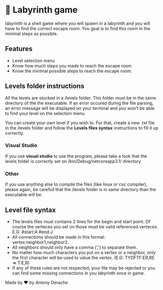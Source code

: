 # 🔎 Labyrinth game

labyrinth is a shell game where you will spawn in a labyrinth and you will have to find the correct escape room. You goal is to find this room in the minimal steps as possible.

## Features

- Level selection menu
- Know how much steps you made to reach the escape room
- Know the minimal possible steps to reach the escape room.

## Levels folder instructions

All the levels are stocked in a /levels folder. This folder must be in the same directory of the the executable.
If an error occured during the file parsing, an error message will be displayed on your terminal and you won't be able to find your level on the selection menu.

You can create your own level if you wish to. For that, create a new .txt file in the /levels folder and follow the **Levels files syntax** instructions to fill it up correctly.

### Visual Studio

If you use **visual studio** to use the program, please take a look that the levels folder is correctly set on /bin/Debug/netcoreapp3.1/ directory

### Other

If you use anything else to compile the files (like linux or csc compiler), please again, be carefull that the /levels folder is in same directory than the executable will be.

## Level file syntax

- The levels files must contains 2 lines for the begin and start point. Of course the verteces you set on those must be valid referenced verteces.
E.G:
#start:A
#end:J
- All connections should be made in this format: vertex:neighbor1,neighbor2.
- All neighbors should only have a comma (',') to separate them.
- No matter how much characters you put on a vertex or a neighbor, only the first character will be used to value the vertex. (E.G: TYDFTF:ER,RE => T:E,R)
- If any of these rules are not respected, your file may be rejected or you can find some missing connections in you labyrinth once in game.

Made by ❤️ by Antony Derache
